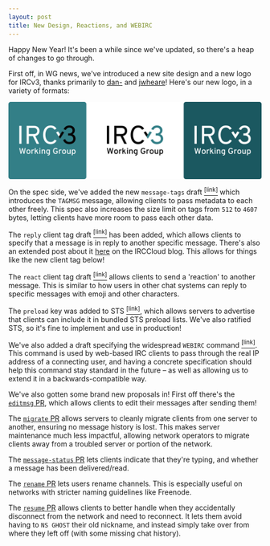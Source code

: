 ```yaml
---
layout: post
title: New Design, Reactions, and WEBIRC
---
```

Happy New Year! It's been a while since we've updated, so there's a heap of changes to go through.

First off, in WG news, we've introduced a new site design and a new logo for IRCv3, thanks primarily to [dan-](https://github.com/danieloaks/) and [jwheare](https://github.com/jwheare)! Here's our new logo, in a variety of formats:

<img style="max-width: 100%; width: 55rem; margin: 0 auto; display: block" alt="IRCv3 Logos" src="/img/logo-versions.svg">

On the spec side, we've added the new `message-tags` draft [<sup>[link]</sup>](https://ircv3.net/specs/core/message-tags-3.3.html) which introduces the `TAGMSG` message, allowing clients to pass metadata to each other freely. This spec also increases the size limit on tags from `512` to `4607` bytes, letting clients have more room to pass each other data.

The `reply` client tag draft [<sup>[link]</sup>](https://ircv3.net/specs/client-tags/reply.html) has been added, which allows clients to specify that a message is in reply to another specific message. There's also an extended post about it [here](https://blog.irccloud.com/reply-threads/) on the IRCCloud blog. This allows for things like the new client tag below!

The `react` client tag draft [<sup>[link]</sup>](https://ircv3.net/specs/client-tags/react.html) allows clients to send a 'reaction' to another message. This is similar to how users in other chat systems can reply to specific messages with emoji and other characters.

The `preload` key was added to STS [<sup>[link]</sup>](https://ircv3.net/specs/extensions/sts.html#the-preload-key), which allows servers to advertise that clients can include it in bundled STS preload lists. We've also ratified STS, so it's fine to implement and use in production!

We've also added a draft specifying the widespread `WEBIRC` command [<sup>[link]</sup>](https://ircv3.net/specs/extensions/webirc.html). This command is used by web-based IRC clients to pass through the real IP address of a connecting user, and having a concrete specification should help this command stay standard in the future – as well as allowing us to extend it in a backwards-compatible way.

We've also gotten some brand new proposals in! First off there's the [`editmsg` PR](https://github.com/ircv3/ircv3-specifications/pull/304), which allows clients to edit their messages after sending them!

The [`migrate` PR](https://github.com/ircv3/ircv3-specifications/pull/330) allows servers to cleanly migrate clients from one server to another, ensuring no message history is lost. This makes server maintenance much less impactful, allowing network operators to migrate clients away from a troubled server or portion of the network.

The [`message-status` PR](https://github.com/ircv3/ircv3-specifications/pull/319) lets clients indicate that they're typing, and whether a message has been delivered/read.

The [`rename` PR](https://github.com/ircv3/ircv3-specifications/pull/308) lets users rename channels. This is especially useful on networks with stricter naming guidelines like Freenode.

The [`resume` PR](https://github.com/ircv3/ircv3-specifications/pull/306) allows clients to better handle when they accidentally disconnect from the network and need to reconnect. It lets them avoid having to `NS GHOST` their old nickname, and instead simply take over from where they left off (with some missing chat history).
